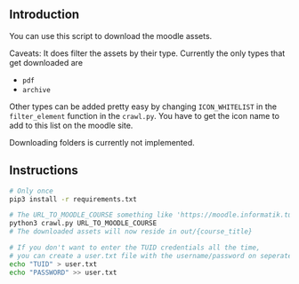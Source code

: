 ## Introduction

You can use this script to download the moodle assets.

Caveats:
It does filter the assets by their type. Currently the only types that get downloaded are
- `pdf`
- `archive`

Other types can be added pretty easy by changing `ICON_WHITELIST` in the `filter_element` function in the `crawl.py`. You have to get the icon name to add to this list on the moodle site.

Downloading folders is currently not implemented.

## Instructions

```bash
# Only once
pip3 install -r requirements.txt

# The URL_TO_MOODLE_COURSE something like 'https://moodle.informatik.tu-darmstadt.de/course/view.php?id=155'
python3 crawl.py URL_TO_MOODLE_COURSE
# The downloaded assets will now reside in out/{course_title}

# If you don't want to enter the TUID credentials all the time,
# you can create a user.txt file with the username/password on seperate lines:
echo "TUID" > user.txt
echo "PASSWORD" >> user.txt
```